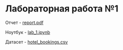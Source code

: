 # Лабораторная работа №1
Отчет - [report.pdf](https://github.com/SinimaWath/TMO_labs/blob/master/lab1/report.pdf)

Ноутбук - [lab_1.ipynb](https://github.com/SinimaWath/TMO_labs/blob/master/lab1/lab_1.ipynb)

Датасет - [hotel_bookings.csv](https://github.com/SinimaWath/TMO_labs/blob/master/lab1/hotel_bookings.csv)
